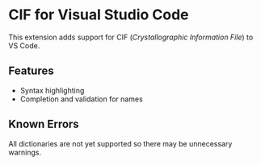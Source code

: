 # CIF for Visual Studio Code

This extension adds support for CIF (_Crystallographic Information File_) to VS Code.

## Features

- Syntax highlighting
- Completion and validation for names

## Known Errors

All dictionaries are not yet supported so there may be unnecessary warnings.
